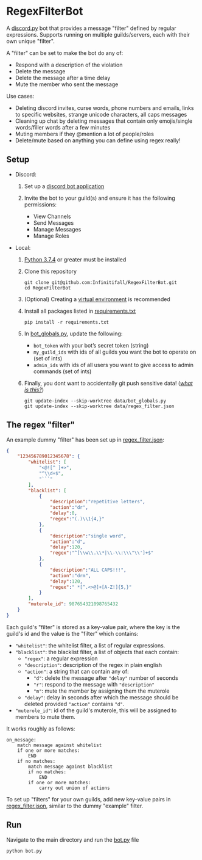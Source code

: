 # RegexFilterBot

A [discord.py](https://github.com/Rapptz/discord.py) bot that provides a message "filter" defined by regular expressions. Supports running on multiple guilds/servers, each with their own unique "filter".

A "filter" can be set to make the bot do any of:
- Respond with a description of the violation
- Delete the message
- Delete the message after a time delay
- Mute the member who sent the message

Use cases:
- Deleting discord invites, curse words, phone numbers and emails, links to specific websites, strange unicode characters, all caps messages
- Cleaning up chat by deleting messages that contain only emojis/single words/filler words after a few minutes
- Muting members if they @mention a lot of people/roles
- Delete/mute based on anything you can define using regex really!


## Setup

- Discord:
    1. Set up a [discord bot application](https://discord.com/developers/applications)

    2. Invite the bot to your guild(s) and ensure it has the following permissions:
        - View Channels
        - Send Messages
        - Manage Messages
        - Manage Roles

- Local:
    1. [Python 3.7.4](https://www.python.org/downloads/) or greater must be installed

    2. Clone this repository
        ```
        git clone git@github.com:Infinitifall/RegexFilterBot.git
        cd RegexFilterBot
        ```
    
    3. (Optional) Creating a [virtual environment](https://docs.python.org/3/tutorial/venv.html) is recommended
    
    4. Install all packages listed in [requirements.txt](requirements.txt)
        ```
        pip install -r requirements.txt
        ```
        

    5. In [bot_globals.py](data/bot_globals.py), update the following:
        - `bot_token` with your bot’s secret token (string)
        - `my_guild_ids` with ids of all guilds you want the bot to operate on (set of ints)
        - `admin_ids` with ids of all users you want to give access to admin commands (set of ints)
    
    6. Finally, you dont want to accidentally git push sensitive data! ([*what is this?*](https://git-scm.com/docs/git-update-index#Documentation/git-update-index.txt---no-skip-worktree))
        ```
        git update-index --skip-worktree data/bot_globals.py
        git update-index --skip-worktree data/regex_filter.json
        ```

## The regex "filter"

An example dummy "filter" has been set up in [regex_filter.json](data/regex_filter.json):
```json
{
	"123456789012345678": {
		"whitelist": [
			"<@![^ ]+>",
			"^\\d+$",
			"```"
		],
		"blacklist": [
			{
				"description":"repetitive letters",
				"action":"dr",
				"delay":0,
				"regex":"(.)\\1{4,}"
			},
			{
				"description":"single word",
				"action":"d",
				"delay":120,
				"regex":"^[\\w\\.\\*|\\-\\:\\\"\\']+$"
			},
			{
				"description":"ALL CAPS!!!",
				"action":"drm",
				"delay":120,
				"regex":" *[^.<>@]+[A-Z!]{5,}"
			}
		],
		"muterole_id": 987654321098765432
	}
}
```

Each guild's "filter" is stored as a key-value pair, where the key is the guild's id and the value is the "filter" which contains:
- `"whitelist"`: the whitelist filter, a list of regular expressions.
- `"blacklist"`: the blacklist filter, a list of objects that each contain:
  - `"regex"`: a regular expression
  - `"description"`: description of the regex in plain english
  - `"action"`: a string that can contain any of:
    - `"d"`: delete the message after `"delay"` number of seconds
    - `"r"`: respond to the message with `"description"`
    - `"m"`: mute the member by assigning them the muterole
  - `"delay"`: delay in seconds after which the message should be deleted provided `"action"` contains `"d"`.
- `"muterole_id"`: id of the guild's muterole, this will be assigned to members to mute them.

It works roughly as follows:
```
on_message:
    match message against whitelist
    if one or more matches:
        END
    if no matches:
        match message against blacklist
        if no matches:
            END
        if one or more matches:
            carry out union of actions
```

To set up "filters" for your own guilds, add new key-value pairs in [regex_filter.json](data/regex_filter.json), similar to the dummy "example" filter.

## Run
Navigate to the main directory and run the [bot.py](bot.py) file
```
python bot.py
```